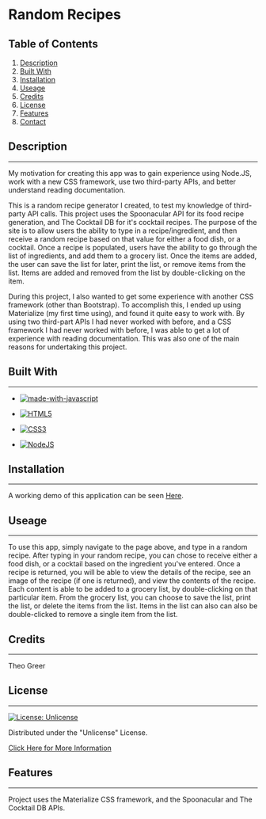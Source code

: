 # Random Recipes

## Table of Contents
1. [Description](#description)
2. [Built With](#built-with)
3. [Installation](#installation)
4. [Useage](#useage)
5. [Credits](#credits)
6. [License](#license)
7. [Features](#features)
8. [Contact](#contact)

## Description
------
My motivation for creating this app was to gain experience using Node.JS, work with a new CSS framework, use two third-party APIs, and better understand reading documentation.

This is a random recipe generator I created, to test my knowledge of third-party API calls. This project uses the Spoonacular API for its food recipe generation, and The Cocktail DB for it's cocktail recipes. The purpose of the site is to allow users the ability to type in a recipe/ingredient, and then receive a random recipe based on that value for either a food dish, or a cocktail. Once a recipe is populated, users have the ability to go through the list of ingredients, and add them to a grocery list. Once the items are added, the user can save the list for later, print the list, or remove items from the list. Items are added and removed from the list by double-clicking on the item.

During this project, I also wanted to get some experience with another CSS framework (other than Bootstrap). To accomplish this, I ended up using Materialize (my first time using), and found it quite easy to work with. By using two third-part APIs I had never worked with before, and a CSS framework I had never worked with before, I was able to get a lot of experience with reading documentation. This was also one of the main reasons for undertaking this project.





## Built With
------
* [![made-with-javascript](https://img.shields.io/badge/Made%20with-JavaScript-1f425f.svg)](https://www.javascript.com)

* [![HTML5](https://img.shields.io/badge/html5-%23E34F26.svg?style=for-the-badge&logo=html5&logoColor=white)](https://developer.mozilla.org/en-US/docs/Glossary/HTML5)

* [![CSS3](https://img.shields.io/badge/css3-%231572B6.svg?style=for-the-badge&logo=css3&logoColor=white)](https://developer.mozilla.org/en-US/docs/Web/CSS)

* [![NodeJS](https://img.shields.io/badge/node.js-6DA55F?style=for-the-badge&logo=node.js&logoColor=white)](https://nodejs.org/en/about/)




## Installation
------
A working demo of this application can be seen [Here](https://tdgreer1203.github.io/Random-Recipes/).



## Useage
------
To use this app, simply navigate to the page above, and type in a random recipe. After typing in your random recipe, you can chose to receive either a food dish, or a cocktail based on the ingredient you've entered. Once a recipe is returned, you will be able to view the details of the recipe, see an image of the recipe (if one is returned), and view the contents of the recipe. Each content is able to be added to a grocery list, by double-clicking on that particular item. From the grocery list, you can choose to save the list, print the list, or delete the items from the list. Items in the list can also can also be double-clicked to remove a single item from the list. 



## Credits
------
Theo Greer



## License
---
[![License: Unlicense](https://img.shields.io/badge/license-Unlicense-blue.svg)](http://unlicense.org/)


Distributed under the "Unlicense" License.

[Click Here for More Information](http://unlicense.org/)



## Features
------
Project uses the Materialize CSS framework, and the Spoonacular and The Cocktail DB APIs.
